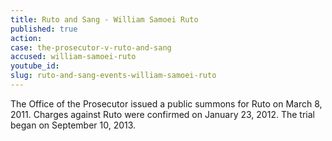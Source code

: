 ```yaml
---
title: Ruto and Sang - William Samoei Ruto
published: true
action:
case: the-prosecutor-v-ruto-and-sang
accused: william-samoei-ruto
youtube_id:
slug: ruto-and-sang-events-william-samoei-ruto
---
```



The Office of the Prosecutor issued a public summons for Ruto on March 8, 2011. Charges against Ruto were confirmed on January 23, 2012. The trial began on September 10, 2013.